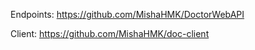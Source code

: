 Endpoints: https://github.com/MishaHMK/DoctorWebAPI

Client: https://github.com/MishaHMK/doc-client
